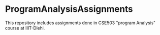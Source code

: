 # ProgramAnalysisAssignments
This repository includes assignments done in CSE503 "program Analysis" course at IIIT-Dlehi.
